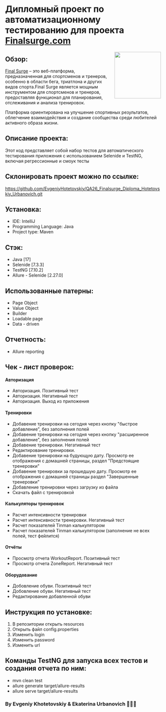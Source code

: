# Дипломный проект по автоматизационному тестированию для проекта [Finalsurge.com](https://www.finalsurge.com/)
<a href="https://log.finalsurge.com/"> 
<img src="img/branded/finalsurge.png" align="right" height="150" />
</a>

Обзор:
-------------
[Final Surge](https://www.finalsurge.com/) – это веб-платформа, предназначенная для спортсменов и тренеров, особенно в области бега, триатлона и других видов спорта.Final Surge является мощным инструментом для спортсменов и тренеров, предоставляя функционал для планирования, отслеживания и анализа тренировок. 

Платформа ориентирована на улучшение спортивных результатов, облегчение взаимодействия и создание сообщества среди любителей активного образа жизни.

Описание проекта:
---------------
Этот код представляет собой набор тестов для автоматического тестирования приложения с использованием Selenide и TestNG, включая регрессионные и смоук тесты

Склонировать проект можно по ссылке:
------------
https://github.com/EvgeniyHotetovskiy/QA26_Finalsurge_Diploma_Hotetovskiy_Urbanovich.git


Установка:
----------------

- IDE: IntelliJ
- Programming Language: Java
- Project type: Maven

Стэк:
----------------
- Java [17]
- Selenide [7.3.3]
- TestNG [7.10.2]
- Allure - Selenide [2.27.0]

Использованные патерны:
----------------
- Page Object 
- Value Object 
- Builder
- Loadable page
- Data - driven

Отчетность:
----------------
- Allure reporting

Чек - лист проверок:
----------------
#### Авторизация
- Авторизация. Позитивный тест
- Авторизация. Негативный тест
- Авторизация. Выход из приложения 

#### Тренировки
- Добавение тренировки на сегодня через кнопку "быстрое добавление", без заполнения полей
- Добавение тренировки на сегодня через кнопку "расширенное добавление", без заполнения полей
- Добавение тренировки. Негативный тест
- Редактирование тренировки.
- Добавение тренировки на будующую дату. Просмотр ее отображения с домашней страницы, раздел "Предстоящие тренеровки"
- Добавение тренировки за прошедшую дату. Просмотр ее отображения с домашней страницы раздел "Завершенные тренеровки"
- Добавление тренировки через загрузку из файла
- Скачать файл с тренировкой 
#### Калькуляторы тренировок
- Расчет интенсивности тренировки
- Расчет интенсивности тренеровки. Негативный тест
- Расчет показателей Tinman калькулятором
- Расчет показателей Tinman калькулятором (заполнение не всех полей, тест фейлится)

#### Отчёты
- Просмотр отчета WorkoutReport. Позитивный тест
- Просмотр отчета ZoneReport. Негативный тест

#### Оборудование
- Добовление обуви. Позитивный тест
- Добовление обуви. Негативный тест
- Редактирование добавленной обуви

Инструкция по установке:
----------------
1. В репозитории открыть resources
2. Открыть файл config.properties
3. Изменить login
4. Изменить password
5. Изменить url

Команды TestNG для запуска всех тестов и создания отчета по ним:
----------------

- mvn clean test
- allure generate target/allure-results
- allure serve target/allure-results

 ### By Evgeniy Khotetovskiy & Ekaterina Urbanovich 👩🏽‍💻
